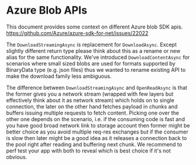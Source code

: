 ﻿# Azure Blob APIs

This document provides some context on different Azure blob SDK apis. 
https://github.com/Azure/azure-sdk-for-net/issues/22022

The `DownloadStreamingAsync` is replacement for `DownloadAsync`.
Except slightly different return type please think about this as a rename or new alias for the same functionality.
We've introduced `DownloadContentAsync` for scenarios where small sized blobs are used for formats supported by BinaryData type (e.g. json files) thus we wanted to rename existing API to make the download family less ambiguous.

The difference between `DownloadStreamingAsync` and `OpenReadAsync` is that the former gives you a network stream (wrapped with few layers but effectively think about it as network stream) which holds on to single connection, the later on the other hand fetches payload in chunks and buffers issuing multiple requests to fetch content.
Picking one over the other one depends on the scenario, i.e. if the consuming code is fast and you have good broad network link to storage account then former might be better choice as you avoid multiple req-res exchanges but if the consumer is slow then later might be a good idea as it releases a connection back to the pool right after reading and buffering next chunk. We recommend to perf test your app with both to reveal which is best choice if it's not obvious.
